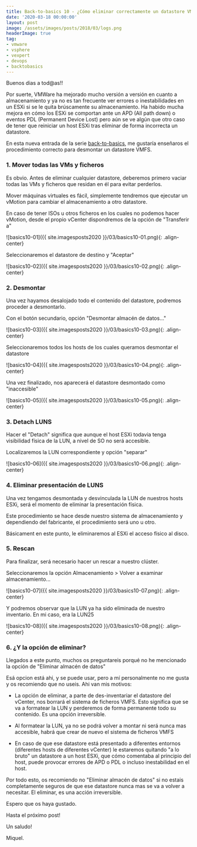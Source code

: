 ```yaml
---
title: Back-to-basics 10 - ¿Cómo eliminar correctamente un datastore VMFS?
date: '2020-03-18 00:00:00'
layout: post
image: /assets/images/posts/2018/03/logs.png
headerImage: true
tag:
- vmware
- vsphere
- vexpert
- devops
- backtobasics
---
```



Buenos dias a tod@as!!

Por suerte, VMWare ha mejorado mucho versión a versión en cuanto a almacenamiento y ya no es tan frecuente ver errores o inestabilidades en un ESXi si se le quita brúscamente su almacenamiento. Ha habido mucha mejora en cómo los ESXi se comportan ante un APD (All path down) o eventos PDL (Permanent Device Lost) pero aún se ve algún que otro caso de tener que reiniciar un host ESXi tras eliminar de forma incorrecta un datastore.

En esta nueva entrada de la serie [back-to-basics](https://miquelmariano.github.io/tags/#backtobasics), me gustaría enseñaros el procedimiento correcto para desmontar un datastore VMFS.


### 1. Mover todas las VMs y ficheros

Es obvio. Antes de eliminar cualquier datastore, deberemos primero vaciar todas las VMs y ficheros que residan en él para evitar perderlos.

Mover máquinas virtuales es fácil, simplemente tendremos que ejecutar un vMotion para cambiar el almacenamiento a otro datastore.

En caso de tener ISOs u otros ficheros en los cuales no podemos hacer vMotion, desde el propio vCenter dispondremos de la opción de "Transferir a"

![basics10-01]({{ site.imagesposts2020 }}/03/basics10-01.png){: .align-center}

Seleccionaremos el datastore de destino y "Aceptar"

![basics10-02]({{ site.imagesposts2020 }}/03/basics10-02.png){: .align-center}

### 2. Desmontar

Una vez hayamos desalojado todo el contenido del datastore, podremos proceder a desmontarlo.

Con el botón secundario, opción "Desmontar almacén de datos..."

![basics10-03]({{ site.imagesposts2020 }}/03/basics10-03.png){: .align-center}

Seleccionaremos todos los hosts de los cuales queramos desmontar el datastore

![basics10-04]({{ site.imagesposts2020 }}/03/basics10-04.png){: .align-center}

Una vez finalizado, nos aparecerá el datastore desmontado como "inaccesible"

![basics10-05]({{ site.imagesposts2020 }}/03/basics10-05.png){: .align-center}

### 3. Detach LUNS

Hacer el "Detach" significa que aunque el host ESXi todavia tenga visibilidad física de la LUN, a nivel de SO no será accesible.

Localizaremos la LUN correspondiente y opción "separar"

![basics10-06]({{ site.imagesposts2020 }}/03/basics10-06.png){: .align-center}

### 4. Eliminar presentación de LUNS

Una vez tengamos desmontada y desvinculada la LUN de nuestros hosts ESXi, será el momento de eliminar la presentación física.

Este procedimiento se hace desde nuestro sistema de almacenamiento y dependiendo del fabricante, el procedimiento será uno u otro.

Básicament en este punto, le eliminaremos al ESXi el acceso físico al disco.

### 5. Rescan

Para finalizar, será necesario hacer un rescar a nuestro clúster.

Seleccionaremos la opción Almacenamiento > Volver a examinar almacenamiento...

![basics10-07]({{ site.imagesposts2020 }}/03/basics10-07.png){: .align-center}

Y podremos observar que la LUN ya ha sido eliminada de nuestro inventario. En mi caso, era la LUN25

![basics10-08]({{ site.imagesposts2020 }}/03/basics10-08.png){: .align-center}

### 6. ¿Y la opción de eliminar?

Llegados a este punto, muchos os preguntareis porqué no he mencionado la opción de "Eliminar almacén de datos"

Esá opcion está ahi, y se puede usar, pero a mí personalmente no me gusta y os recomiendo que no useis. Ahi van mis motivos:

- La opción de eliminar, a parte de des-inventariar el datastore del vCenter, nos borrará el sistema de ficheros VMFS. Esto significa que se va a formatear la LUN y perderemos de forma permanente todo su contenido. Es una opción irreversible.

- Al formatear la LUN, ya no se podrá volver a montar ni será nunca mas accesible, habrá que crear de nuevo el sistema de ficheros VMFS

- En caso de que ese datastore está presentado a diferentes entornos (diferentes hosts de diferentes vCenter) le estaremos quitando "a lo bruto" un datastore a un host ESXi, que cómo comentaba al principio del host, puede provocar errores de APD o PDL o incluso inestabilidad en el host.

Por todo esto, os recomiendo no "Eliminar almacén de datos" si no estais completamente seguros de que ese datastore nunca mas se va a volver a necesitar. El eliminar, es una acción irreversible.

Espero que os haya gustado.

Hasta el próximo post!


Un saludo!

Miquel.


